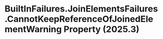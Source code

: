 # BuiltInFailures.JoinElementsFailures.CannotKeepReferenceOfJoinedElementWarning Property (2025.3)

﻿